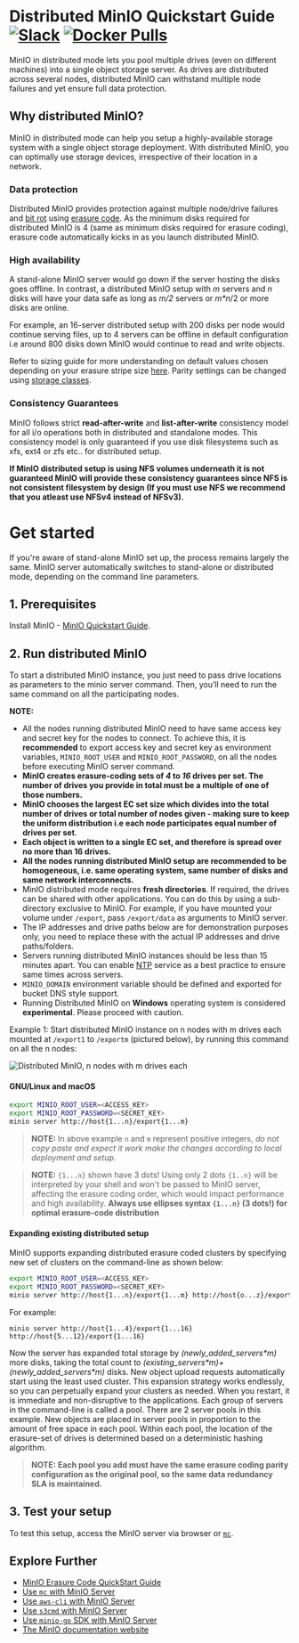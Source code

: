 # Distributed MinIO Quickstart Guide [![Slack](https://slack.min.io/slack?type=svg)](https://slack.min.io) [![Docker Pulls](https://img.shields.io/docker/pulls/minio/minio.svg?maxAge=604800)](https://hub.docker.com/r/minio/minio/)

MinIO in distributed mode lets you pool multiple drives (even on different machines) into a single object storage server. As drives are distributed across several nodes, distributed MinIO can withstand multiple node failures and yet ensure full data protection.

## Why distributed MinIO?

MinIO in distributed mode can help you setup a highly-available storage system with a single object storage deployment. With distributed MinIO, you can optimally use storage devices, irrespective of their location in a network.

### Data protection

Distributed MinIO provides protection against multiple node/drive failures and [bit rot](https://github.com/minio/minio/blob/master/docs/erasure/README.md#what-is-bit-rot-protection) using [erasure code](https://docs.min.io/docs/minio-erasure-code-quickstart-guide). As the minimum disks required for distributed MinIO is 4 (same as minimum disks required for erasure coding), erasure code automatically kicks in as you launch distributed MinIO.

### High availability

A stand-alone MinIO server would go down if the server hosting the disks goes offline. In contrast, a distributed MinIO setup with _m_ servers and _n_ disks will have your data safe as long as _m/2_ servers or _m*n_/2 or more disks are online.

For example, an 16-server distributed setup with 200 disks per node would continue serving files, up to 4 servers can be offline in default configuration i.e around 800 disks down MinIO would continue to read and write objects.

Refer to sizing guide for more understanding on default values chosen depending on your erasure stripe size [here](https://github.com/minio/minio/blob/master/docs/distributed/SIZING.md). Parity settings can be changed using [storage classes](https://github.com/minio/minio/tree/master/docs/erasure/storage-class).

### Consistency Guarantees

MinIO follows strict **read-after-write** and **list-after-write** consistency model for all i/o operations both in distributed and standalone modes. This consistency model is only guaranteed if you use disk filesystems such as xfs, ext4 or zfs etc.. for distributed setup.

**If MinIO distributed setup is using NFS volumes underneath it is not guaranteed MinIO will provide these consistency guarantees since NFS is not consistent filesystem by design (If you must use NFS we recommend that you atleast use NFSv4 instead of NFSv3).**

# Get started

If you're aware of stand-alone MinIO set up, the process remains largely the same. MinIO server automatically switches to stand-alone or distributed mode, depending on the command line parameters.

## 1. Prerequisites

Install MinIO - [MinIO Quickstart Guide](https://docs.min.io/docs/minio-quickstart-guide).

## 2. Run distributed MinIO

To start a distributed MinIO instance, you just need to pass drive locations as parameters to the minio server command. Then, you’ll need to run the same command on all the participating nodes.

__NOTE:__

- All the nodes running distributed MinIO need to have same access key and secret key for the nodes to connect. To achieve this, it is __recommended__ to export access key and secret key as environment variables, `MINIO_ROOT_USER` and `MINIO_ROOT_PASSWORD`, on all the nodes before executing MinIO server command.
- __MinIO creates erasure-coding sets of *4* to *16* drives per set.  The number of drives you provide in total must be a multiple of one of those numbers.__
- __MinIO chooses the largest EC set size which divides into the total number of drives or total number of nodes given - making sure to keep the uniform distribution i.e each node participates equal number of drives per set__.
- __Each object is written to a single EC set, and therefore is spread over no more than 16 drives.__
- __All the nodes running distributed MinIO setup are recommended to be homogeneous, i.e. same operating system, same number of disks and same network interconnects.__
- MinIO distributed mode requires __fresh directories__. If required, the drives can be shared with other applications. You can do this by using a sub-directory exclusive to MinIO. For example, if you have mounted your volume under `/export`, pass `/export/data` as arguments to MinIO server.
- The IP addresses and drive paths below are for demonstration purposes only, you need to replace these with the actual IP addresses and drive paths/folders.
- Servers running distributed MinIO instances should be less than 15 minutes apart. You can enable [NTP](http://www.ntp.org/) service as a best practice to ensure same times across servers.
- `MINIO_DOMAIN` environment variable should be defined and exported for bucket DNS style support.
- Running Distributed MinIO on __Windows__ operating system is considered **experimental**. Please proceed with caution.

Example 1: Start distributed MinIO instance on n nodes with m drives each mounted at `/export1` to `/exportm` (pictured below), by running this command on all the n nodes:

![Distributed MinIO, n nodes with m drives each](https://github.com/minio/minio/blob/master/docs/screenshots/Architecture-diagram_distributed_nm.png?raw=true)

#### GNU/Linux and macOS

```sh
export MINIO_ROOT_USER=<ACCESS_KEY>
export MINIO_ROOT_PASSWORD=<SECRET_KEY>
minio server http://host{1...n}/export{1...m}
```

> __NOTE:__ In above example `n` and `m` represent positive integers, *do not copy paste and expect it work make the changes according to local deployment and setup*.

> __NOTE:__ `{1...n}` shown have 3 dots! Using only 2 dots `{1..n}` will be interpreted by your shell and won't be passed to MinIO server, affecting the erasure coding order, which would impact performance and high availability. __Always use ellipses syntax `{1...n}` (3 dots!) for optimal erasure-code distribution__

#### Expanding existing distributed setup
MinIO supports expanding distributed erasure coded clusters by specifying new set of clusters on the command-line as shown below:

```sh
export MINIO_ROOT_USER=<ACCESS_KEY>
export MINIO_ROOT_PASSWORD=<SECRET_KEY>
minio server http://host{1...n}/export{1...m} http://host{o...z}/export{1...m}
```

For example:
```
minio server http://host{1...4}/export{1...16} http://host{5...12}/export{1...16}
```

Now the server has expanded total storage by _(newly_added_servers\*m)_ more disks, taking the total count to _(existing_servers\*m)+(newly_added_servers\*m)_ disks. New object upload requests automatically start using the least used cluster. This expansion strategy works endlessly, so you can perpetually expand your clusters as needed.  When you restart, it is immediate and non-disruptive to the applications. Each group of servers in the command-line is called a pool. There are 2 server pools in this example. New objects are placed in server pools in proportion to the amount of free space in each pool. Within each pool, the location of the erasure-set of drives is determined based on a deterministic hashing algorithm.

> __NOTE:__ __Each pool you add must have the same erasure coding parity configuration as the original pool, so the same data redundancy SLA is maintained.__

## 3. Test your setup
To test this setup, access the MinIO server via browser or [`mc`](https://docs.min.io/docs/minio-client-quickstart-guide).

## Explore Further
- [MinIO Erasure Code QuickStart Guide](https://docs.min.io/docs/minio-erasure-code-quickstart-guide)
- [Use `mc` with MinIO Server](https://docs.min.io/docs/minio-client-quickstart-guide)
- [Use `aws-cli` with MinIO Server](https://docs.min.io/docs/aws-cli-with-minio)
- [Use `s3cmd` with MinIO Server](https://docs.min.io/docs/s3cmd-with-minio)
- [Use `minio-go` SDK with MinIO Server](https://docs.min.io/docs/golang-client-quickstart-guide)
- [The MinIO documentation website](https://docs.min.io)
